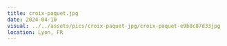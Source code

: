```yaml
---
title: croix-paquet.jpg
date: 2024-04-10
visual: ../../assets/pics/croix-paquet-jpg/croix-paquet-e9b8c87d33jpg
location: Lyon, FR
---
```

